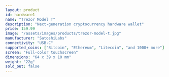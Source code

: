 ```yaml
---
layout: product
id: hardware1
name: "Trezor Model T"
description: "Next-generation cryptocurrency hardware wallet"
price: 159.99
image: "/assets/images/products/trezor-model-t.jpg"
manufacturer: "SatoshiLabs"
connectivity: "USB-C"
supported_coins: ["Bitcoin", "Ethereum", "Litecoin", "and 1000+ more"]
screen: "Full-color touchscreen"
dimensions: "64 x 39 x 10 mm"
weight: "22g"
sold_out: false
---
```

